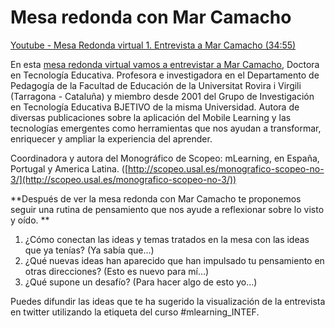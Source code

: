 # Mesa redonda con Mar Camacho

[Youtube - Mesa Redonda virtual 1. Entrevista a Mar Camacho (34:55)](https://www.youtube.com/watch?v=msXyKt9Y-TM)

En esta [mesa redonda virtual vamos a entrevistar a Mar Camacho](http://procomun.educalab.es/es/eventos/mesa-redonda-virtual-1-entrevista-mar-camacho), Doctora en Tecnología Educativa. Profesora e investigadora en el Departamento de Pedagogía de la Facultad de Educación de la Universitat Rovira i Virgili (Tarragona - Cataluña) y miembro desde 2001 del Grupo de Investigación en Tecnología Educativa BJETIVO de la misma Universidad. Autora de diversas publicaciones sobre la aplicación del Mobile Learning y las tecnologías emergentes como herramientas que nos ayudan a transformar, enriquecer y ampliar la experiencia del aprender.

Coordinadora y autora del Monográfico de Scopeo: mLearning, en España, Portugal y America Latina. ([http://scopeo.usal.es/monografico-scopeo-no-3/](http://scopeo.usal.es/monografico-scopeo-no-3/))

**Después de ver la mesa redonda con Mar Camacho te proponemos seguir una rutina de pensamiento que nos ayude a reflexionar sobre lo visto y oído. **

1.  ¿Cómo conectan las ideas y temas tratados en la mesa con las ideas que ya tenías? (Ya sabía que...)
2.  ¿Qué nuevas ideas han aparecido que han impulsado tu pensamiento en otras direcciones? (Esto es nuevo para mí...)
3.  ¿Qué supone un desafío? (Para hacer algo de esto yo...)

Puedes difundir las ideas que te ha sugerido la visualización de la entrevista en twitter utilizando la etiqueta del curso #mlearning_INTEF.